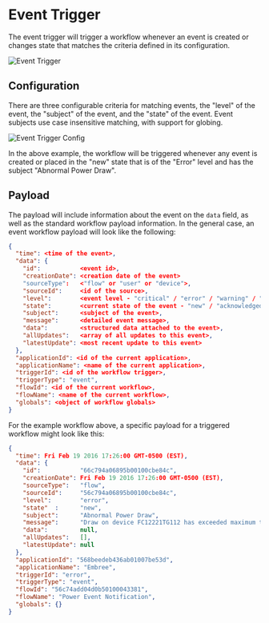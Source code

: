 # Event Trigger

The event trigger will trigger a workflow whenever an event is created or changes state that matches the criteria defined in its configuration.

![Event Trigger](/images/workflows/triggers/event-trigger.png "Event Trigger")

## Configuration

There are three configurable criteria for matching events, the "level" of the event, the "subject" of the event, and the "state" of the event. Event subjects use case insensitive matching, with support for globing.

![Event Trigger Config](/images/workflows/triggers/event-trigger-config.png "Event Trigger Config")

In the above example, the workflow will be triggered whenever any event is created or placed in the "new" state that is of the "Error" level and has the subject "Abnormal Power Draw".

## Payload

The payload will include information about the event on the `data` field, as well as the standard workflow payload information. In the general case, an event workflow payload will look like the following:

```json
{
  "time": <time of the event>,
  "data": {
    "id":           <event id>,
    "creationDate": <creation date of the event>
    "sourceType":   <"flow" or "user" or "device">,
    "sourceId":     <id of the source>,
    "level":        <event level - "critical" / "error" / "warning" / "info">,
    "state":        <current state of the event - "new" / "acknowledged" / "resolved">,
    "subject":      <subject of the event>,
    "message":      <detailed event message>,
    "data":         <structured data attached to the event>,
    "allUpdates":   <array of all updates to this event>,
    "latestUpdate": <most recent update to this event>
  },
  "applicationId": <id of the current application>,
  "applicationName": <name of the current application>,
  "triggerId": <id of the workflow trigger>,
  "triggerType": "event",
  "flowId": <id of the current workflow>,
  "flowName": <name of the current workflow>,
  "globals": <object of workflow globals>
}
```

For the example workflow above, a specific payload for a triggered workflow might look like this:

```json
{
  "time": Fri Feb 19 2016 17:26:00 GMT-0500 (EST),
  "data": {
    "id":           "66c794a06895b00100cbe84c",
    "creationDate": Fri Feb 19 2016 17:26:00 GMT-0500 (EST),
    "sourceType":   "flow",
    "sourceId":     "56c794a06895b00100cbe84c",
    "level":        "error",
    "state"  :      "new",
    "subject":      "Abnormal Power Draw",
    "message":      "Draw on device FC12221TG112 has exceeded maximum threshold",
    "data":         null,
    "allUpdates":   [],
    "latestUpdate": null
  },
  "applicationId": "568beedeb436ab01007be53d",
  "applicationName": "Embree",
  "triggerId": "error",
  "triggerType": "event",
  "flowId": "56c74add04d0b50100043381",
  "flowName": "Power Event Notification",
  "globals": {}
}
```
